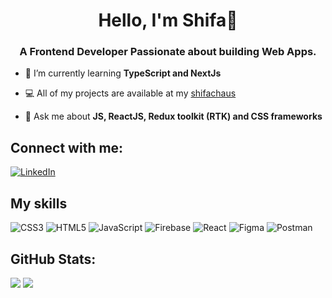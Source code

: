 <h1 align="center">Hello, I'm Shifa👋</h1>
<h3 align="center">A Frontend Developer Passionate about building Web Apps.</h3>

- 🌱 I’m currently learning **TypeScript and NextJs**

- 💻 All of my projects are available at my [shifachaus](https://shifachaus.netlify.app/)

- 💬 Ask me about **JS, ReactJS, Redux toolkit (RTK) and CSS frameworks** 


## Connect with me:
[![LinkedIn](https://img.shields.io/badge/LinkedIn-%230077B5.svg?logo=linkedin&logoColor=white)](https://www.linkedin.com/in/shifachaus/) 


## My skills 
![CSS3](https://img.shields.io/badge/css3-%231572B6.svg?style=for-the-badge&logo=css3&logoColor=white) ![HTML5](https://img.shields.io/badge/html5-%23E34F26.svg?style=for-the-badge&logo=html5&logoColor=white) ![JavaScript](https://img.shields.io/badge/javascript-%23323330.svg?style=for-the-badge&logo=javascript&logoColor=%23F7DF1E) ![Firebase](https://img.shields.io/badge/firebase-%23039BE5.svg?style=for-the-badge&logo=firebase) ![React](https://img.shields.io/badge/react-%2320232a.svg?style=for-the-badge&logo=react&logoColor=%2361DAFB) 	![Figma](https://img.shields.io/badge/figma-%23F24E1E.svg?style=for-the-badge&logo=figma&logoColor=white) ![Postman](https://img.shields.io/badge/Postman-FF6C37?style=for-the-badge&logo=postman&logoColor=white)


## GitHub Stats:
![](https://github-readme-stats.vercel.app/api?username=shifachaus&theme=city_light&hide_border=false&include_all_commits=true&count_private=true)
![](https://github-readme-streak-stats.herokuapp.com/?user=shifachaus&theme=city_light&hide_border=false)




<!-- Proudly created with GPRM ( https://gprm.itsvg.in ) -->



